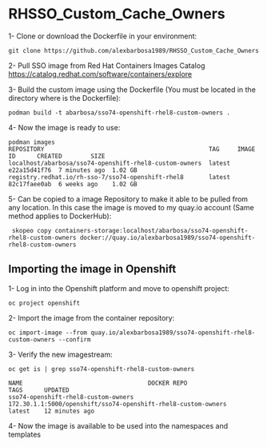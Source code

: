 # RHSSO_Custom_Cache_Owners

1- Clone or download the Dockerfile in your environment:

~~~
git clone https://github.com/alexbarbosa1989/RHSSO_Custom_Cache_Owners
~~~

2- Pull SSO image from Red Hat Containers Images Catalog https://catalog.redhat.com/software/containers/explore

3- Build the custom image using the Dockerfile (You must be located in the directory where is the Dockerfile):

~~~
podman build -t abarbosa/sso74-openshift-rhel8-custom-owners .
~~~

4- Now the image is ready to use: 
~~~
podman images
REPOSITORY                                              TAG     IMAGE ID      CREATED        SIZE
localhost/abarbosa/sso74-openshift-rhel8-custom-owners  latest  e22a15d41f76  7 minutes ago  1.02 GB
registry.redhat.io/rh-sso-7/sso74-openshift-rhel8       latest  82c17faee0ab  6 weeks ago    1.02 GB
~~~

5- Can be copied to a image Repository to make it able to be pulled from any location. 
   In this case the image is moved to my quay.io account (Same method applies to DockerHub):

~~~
 skopeo copy containers-storage:localhost/abarbosa/sso74-openshift-rhel8-custom-owners docker://quay.io/alexbarbosa1989/sso74-openshift-rhel8-custom-owners
~~~

## Importing the image in Openshift

1- Log in into the Openshift platform and move to openshift project:

~~~
oc project openshift
~~~

2- Import the image from the container repository:

~~~
oc import-image --from quay.io/alexbarbosa1989/sso74-openshift-rhel8-custom-owners --confirm
~~~

3- Verify the new imagestream:

~~~
oc get is | grep sso74-openshift-rhel8-custom-owners 

NAME                                   DOCKER REPO                                                      TAGS      UPDATED
sso74-openshift-rhel8-custom-owners    172.30.1.1:5000/openshift/sso74-openshift-rhel8-custom-owners    latest    12 minutes ago
~~~

4- Now the image is available to be used into the namespaces and templates
